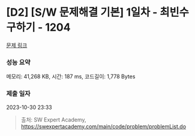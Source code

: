 # [D2] [S/W 문제해결 기본] 1일차 - 최빈수 구하기 - 1204 

[문제 링크](https://swexpertacademy.com/main/code/problem/problemDetail.do?contestProbId=AV13zo1KAAACFAYh) 

### 성능 요약

메모리: 41,268 KB, 시간: 187 ms, 코드길이: 1,778 Bytes

### 제출 일자

2023-10-30 23:33



> 출처: SW Expert Academy, https://swexpertacademy.com/main/code/problem/problemList.do